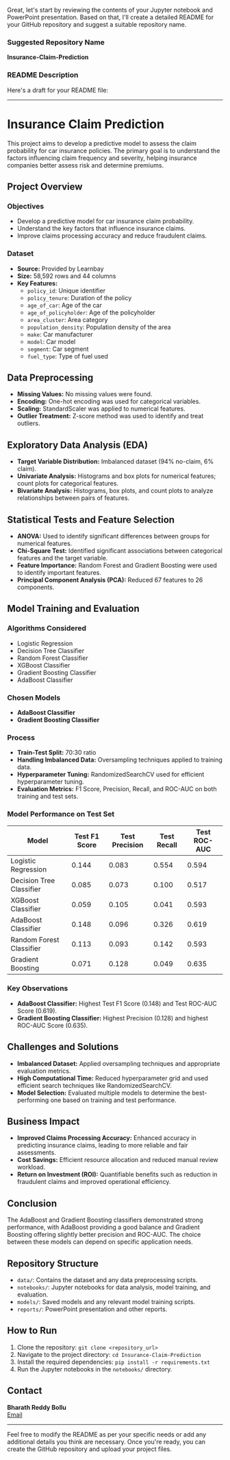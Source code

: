Great, let's start by reviewing the contents of your Jupyter notebook and PowerPoint presentation. Based on that, I'll create a detailed README for your GitHub repository and suggest a suitable repository name.

### Suggested Repository Name
**Insurance-Claim-Prediction**

### README Description

Here's a draft for your README file:

---

# Insurance Claim Prediction

This project aims to develop a predictive model to assess the claim probability for car insurance policies. The primary goal is to understand the factors influencing claim frequency and severity, helping insurance companies better assess risk and determine premiums.

## Project Overview

### Objectives
- Develop a predictive model for car insurance claim probability.
- Understand the key factors that influence insurance claims.
- Improve claims processing accuracy and reduce fraudulent claims.

### Dataset
- **Source:** Provided by Learnbay
- **Size:** 58,592 rows and 44 columns
- **Key Features:** 
  - `policy_id`: Unique identifier
  - `policy_tenure`: Duration of the policy
  - `age_of_car`: Age of the car
  - `age_of_policyholder`: Age of the policyholder
  - `area_cluster`: Area category
  - `population_density`: Population density of the area
  - `make`: Car manufacturer
  - `model`: Car model
  - `segment`: Car segment
  - `fuel_type`: Type of fuel used

## Data Preprocessing
- **Missing Values:** No missing values were found.
- **Encoding:** One-hot encoding was used for categorical variables.
- **Scaling:** StandardScaler was applied to numerical features.
- **Outlier Treatment:** Z-score method was used to identify and treat outliers.

## Exploratory Data Analysis (EDA)
- **Target Variable Distribution:** Imbalanced dataset (94% no-claim, 6% claim).
- **Univariate Analysis:** Histograms and box plots for numerical features; count plots for categorical features.
- **Bivariate Analysis:** Histograms, box plots, and count plots to analyze relationships between pairs of features.

## Statistical Tests and Feature Selection
- **ANOVA:** Used to identify significant differences between groups for numerical features.
- **Chi-Square Test:** Identified significant associations between categorical features and the target variable.
- **Feature Importance:** Random Forest and Gradient Boosting were used to identify important features.
- **Principal Component Analysis (PCA):** Reduced 67 features to 26 components.

## Model Training and Evaluation
### Algorithms Considered
- Logistic Regression
- Decision Tree Classifier
- Random Forest Classifier
- XGBoost Classifier
- Gradient Boosting Classifier
- AdaBoost Classifier

### Chosen Models
- **AdaBoost Classifier**
- **Gradient Boosting Classifier**

### Process
- **Train-Test Split:** 70:30 ratio
- **Handling Imbalanced Data:** Oversampling techniques applied to training data.
- **Hyperparameter Tuning:** RandomizedSearchCV used for efficient hyperparameter tuning.
- **Evaluation Metrics:** F1 Score, Precision, Recall, and ROC-AUC on both training and test sets.

### Model Performance on Test Set
| Model                    | Test F1 Score | Test Precision | Test Recall | Test ROC-AUC |
|--------------------------|---------------|----------------|-------------|--------------|
| Logistic Regression      | 0.144         | 0.083          | 0.554       | 0.594        |
| Decision Tree Classifier | 0.085         | 0.073          | 0.100       | 0.517        |
| XGBoost Classifier       | 0.059         | 0.105          | 0.041       | 0.593        |
| AdaBoost Classifier      | 0.148         | 0.096          | 0.326       | 0.619        |
| Random Forest Classifier | 0.113         | 0.093          | 0.142       | 0.593        |
| Gradient Boosting        | 0.071         | 0.128          | 0.049       | 0.635        |

### Key Observations
- **AdaBoost Classifier:** Highest Test F1 Score (0.148) and Test ROC-AUC Score (0.619).
- **Gradient Boosting Classifier:** Highest Precision (0.128) and highest ROC-AUC Score (0.635).

## Challenges and Solutions
- **Imbalanced Dataset:** Applied oversampling techniques and appropriate evaluation metrics.
- **High Computational Time:** Reduced hyperparameter grid and used efficient search techniques like RandomizedSearchCV.
- **Model Selection:** Evaluated multiple models to determine the best-performing one based on training and test performance.

## Business Impact
- **Improved Claims Processing Accuracy:** Enhanced accuracy in predicting insurance claims, leading to more reliable and fair assessments.
- **Cost Savings:** Efficient resource allocation and reduced manual review workload.
- **Return on Investment (ROI):** Quantifiable benefits such as reduction in fraudulent claims and improved operational efficiency.

## Conclusion
The AdaBoost and Gradient Boosting classifiers demonstrated strong performance, with AdaBoost providing a good balance and Gradient Boosting offering slightly better precision and ROC-AUC. The choice between these models can depend on specific application needs.

## Repository Structure
- `data/`: Contains the dataset and any data preprocessing scripts.
- `notebooks/`: Jupyter notebooks for data analysis, model training, and evaluation.
- `models/`: Saved models and any relevant model training scripts.
- `reports/`: PowerPoint presentation and other reports.

## How to Run
1. Clone the repository: `git clone <repository_url>`
2. Navigate to the project directory: `cd Insurance-Claim-Prediction`
3. Install the required dependencies: `pip install -r requirements.txt`
4. Run the Jupyter notebooks in the `notebooks/` directory.

## Contact
**Bharath Reddy Bollu**  
[Email](mailto:bollubharathreddy2@gmail.com)

---

Feel free to modify the README as per your specific needs or add any additional details you think are necessary. Once you're ready, you can create the GitHub repository and upload your project files.
